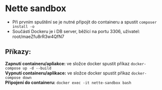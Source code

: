 # Nette sandbox
- Při prvním spuštění se je nutné připojit do containeru a spustit `composer install -o`
- Součástí Dockeru je i DB server, běžící na portu 3306, uživatel: root/maeZfu8rR3w4QfN7

## Příkazy:
**Zapnutí containeru/apliakce:** ve složce docker spustit příkaz `docker-compose up -d --build`  
**Vypnutí containeru/aplikace:** ve složce docker spustit příkaz `docker-compose down`  
**Připojení do containeru:** `docker exec -it nette-sandbox bash`  
